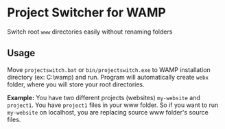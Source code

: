 Project Switcher for WAMP
==================
Switch root `www` directories easily without renaming folders

## Usage

Move `projectswitch.bat` or `bin/projectswitch.exe` to WAMP installation directory (ex: C:\wamp) and run. Program will automatically create `webx` folder, where you will store your root directories.

**Example:** You have two different projects (websites) `my-website` and `project1`. You have `project1` files in your www folder. So if you want to run `my-website` on localhost, you are replacing source www folder's source files.

